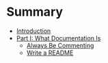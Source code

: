 # Summary

* [Introduction](README.md)
* [Part I: What Documentation Is](01-what-documentation-is.md)
  * [Always Be Commenting](02-always-be-commenting.md)
  * [Write a README](03-write-a-readme.md)



